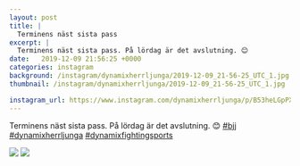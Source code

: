 ```yaml
---
layout: post
title: |
  Terminens näst sista pass
excerpt: |
  Terminens näst sista pass. På lördag är det avslutning. 😊   
date:   2019-12-09 21:56:25 +0000
categories: instagram
background: /instagram/dynamixherrljunga/2019-12-09_21-56-25_UTC_1.jpg
thumbnail: /instagram/dynamixherrljunga/2019-12-09_21-56-25_UTC_1.jpg

instagram_url: https://www.instagram.com/dynamixherrljunga/p/B53heLGpPXm
---
```

Terminens näst sista pass. På lördag är det avslutning. 😊 [#bjj](https://www.instagram.com/explore/tags/bjj/) [#dynamixherrljunga](https://www.instagram.com/explore/tags/dynamixherrljunga/) [#dynamixfightingsports](https://www.instagram.com/explore/tags/dynamixfightingsports/)



<img src='{{ site.baseurl }}/instagram/dynamixherrljunga/2019-12-09_21-56-25_UTC_1.jpg' class='img-fluid' />


<img src='{{ site.baseurl }}/instagram/dynamixherrljunga/2019-12-09_21-56-25_UTC_2.jpg' class='img-fluid' />
